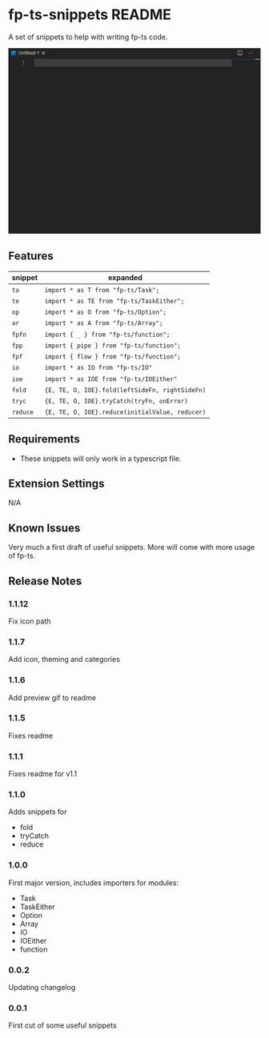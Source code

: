 # fp-ts-snippets README

A set of snippets to help with writing fp-ts code.

![Preview](images/preview.gif)

## Features

| snippet | expanded |
|--|--|
| `ta`    | `import * as T from "fp-ts/Task";`            |
|`te`     | `import * as TE from "fp-ts/TaskEither";`     |
|`op`     | `import * as O from "fp-ts/Option";`          |
|`ar`     | `import * as A from "fp-ts/Array";`           |
|`fpfn`   | `import { _ } from "fp-ts/function";`         |
|`fpp`    | `import { pipe } from "fp-ts/function";`      |
|`fpf`    | `import { flow } from "fp-ts/function";`      |
|`io`     | `import * as IO from "fp-ts/IO"`              |
|`ioe`    | `import * as IOE from "fp-ts/IOEither"`       |
|`fold`   | `{E, TE, O, IOE}.fold(leftSideFn, rightSideFn)`  |
|`tryc`   | `{E, TE, O, IOE}.tryCatch(tryFn, onError)`       |
|`reduce` | `{E, TE, O, IOE}.reduce(initialValue, reducer)`  |

## Requirements

- These snippets will only work in a typescript file.

## Extension Settings

N/A

## Known Issues

Very much a first draft of useful snippets. More will come with more usage of fp-ts.

## Release Notes

### 1.1.12
Fix icon path

### 1.1.7
Add icon, theming and categories

### 1.1.6
Add preview gif to readme

### 1.1.5
Fixes readme

### 1.1.1
Fixes readme for v1.1

### 1.1.0
Adds snippets for 
- fold
- tryCatch
- reduce

### 1.0.0
First major version, includes importers for modules:
- Task
- TaskEither
- Option
- Array
- IO
- IOEither
- function

### 0.0.2
Updating changelog

### 0.0.1
First cut of some useful snippets
